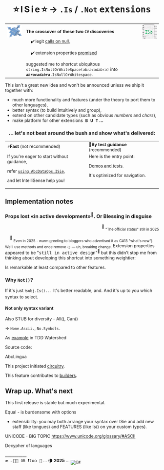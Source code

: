 <h1 align="center">⭐&thinsp;I&thinsp;S&thinsp;i&thinsp;e&thinsp;⭐ &rarr; <code>.Is</code> / <code><samp>.Not</samp></code> <samp>extensions</samp></h1>

<table><tr valign="top"><td><picture><img width="250px" src="../../../_rsc/img/ISie.jpg" alt="&nbsp;&nbsp;I&thinsp;S&thinsp;i&thinsp;e&nbsp;&nbsp;extensions"/></picture></td><td>
<p><b>The crossover of these two <code>C#</code> discoveries</b></p>
<div>&nbsp;&nbsp;&nbsp;&nbsp;✔️&thinsp;legit <a href="../../../frames/README+/calls_on_null.md">calls on null</a>,</div>
<p>&nbsp;&nbsp;&nbsp;&nbsp;✔️&thinsp;extension properties <a href="https://github.com/dotnet/roslyn/issues/11159">promised</a></p>
<div>suggested me to shortcut ubiquitous <code>string.IsNullOrWhiteSpace(<i>abracadabra</i>)</code> into <code><i><b>abracadabra</b></i>.IsNullOrWhitespace</code>.</div>
</td><td><picture><img width="250px" src="../../../_rsc/img/_nav/tiles/ISieCircuitry_200px.jpg" alt="&nbsp;&nbsp;I&thinsp;S&thinsp;i&thinsp;e&nbsp;&nbsp;extensions"/></picture></td></tr></table>

This isn't a great new idea and won't be announced unless we ship it together with:

+ much more functionality and features (under the theory to port them to other languages),
+ better syntax (to build intuitively and group),
+ extend on other candidate types (such as obvious _numbers_ and _chars_),
+ make platform for other extensions&nbsp;&nbsp;**<samp>B&thinsp;U&thinsp;T</samp> ...**

<h3 align="center">... let's not beat around the bush and show what's delivered:</h3>

<table align="center"><tr></tr><tr><td>⚡<b>Fast</b> (not recommended)</td><td>🧪<b>By test guidance</b> (recommended)</td></tr>
  <tr valign="top"><td>
  <div>If you're eager to start without guidance,</div>
  <p>refer <a href="../../../../src/TuttiFrutti/AbcDataOps/ISie"><code>using AbcDataOps.ISie</code></a>,</p>
  <p>and let IntelliSense help you!</p>
</td><td>
  <div>Here is the entry point:</div>
  <p><a href="../../../../src/TuttiFrutti/AbcShortcutsTests/ISie">Demos and tests</a>.</p>
  <p>It's optimized for navigation.</p>
</td></tr></table>

## Implementation notes

### Props lost «in active development»<sup>📨</sup>. Or Blessing in disguise

<p align="right"><sup>📨</sup> <sub>"The official status" still in 2025</sub></p>

&nbsp;&nbsp;&nbsp;&nbsp;<sup>🙋</sup> <sub>Even in 2025 - warm greeting to bloggers who advertised it as C#13 "what's new"). We'll use methods and once remove `()` &mdash; uh, breaking change.</sub> 
Extension properties appeared to be "<samp>still in active design</samp>"<sup>🙋</sup> but this didn't stop me from thinking about developing this shortcut into something weightier:


Is remarkable at least compared to other features.


### Why `Not()`?

If it's just <code>❗subj.Is()...</code> It's better readable, and. And it's up to you which syntax to select.


#### Not only syntax variant

Also STUB for diversity - All(), Can()

=> `None.Ascii.`, `No.Symbols.`  

As [example](https://github.com/Kyriosity/read-write/blob/main/README+/software/tests/asDrive/README+/TDD-Watershed/README.md#TDD-ISie) in TDD Watershed

Source code:

AbcLingua

This project initiated [circuitry](../../../techniques/README+/circuitry).

This feature contributes to [builders](../../../techniques/README+/builders).

## Wrap up. What's next

This first release is stable but much experimental.

Equal - is burdensome with options

+ extensibility: you may both arrange your syntax over ISie and add new staff (like tongues) and FEATURES (like Is() on your custom types).

UNICODE - BIG TOPIC https://www.unicode.org/glossary/#ASCII

Decypher of languages

\___________\
🔚 .. <samp>🐝🐝 <code>OR</code> ❗too 🐝</samp> ... 🌘 **2025** ... <sub>[![C#](https://custom-icon-badges.demolab.com/badge/C%23-but_for_all-orangered.svg?logo=cshrp&logoColor=white&color=turquose)](#)</sub>

